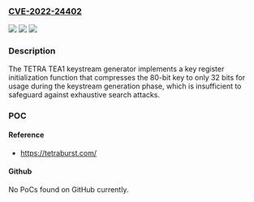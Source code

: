 ### [CVE-2022-24402](https://cve.mitre.org/cgi-bin/cvename.cgi?name=CVE-2022-24402)
![](https://img.shields.io/static/v1?label=Product&message=TETRA%20Standard&color=blue)
![](https://img.shields.io/static/v1?label=Version&message=TEA1%20&color=brightgreen)
![](https://img.shields.io/static/v1?label=Vulnerability&message=Small%20Space%20of%20Random%20Values&color=brightgreen)

### Description

The TETRA TEA1 keystream generator implements a key register initialization function that compresses the 80-bit key to only 32 bits for usage during the keystream generation phase, which is insufficient to safeguard against exhaustive search attacks.

### POC

#### Reference
- https://tetraburst.com/

#### Github
No PoCs found on GitHub currently.

